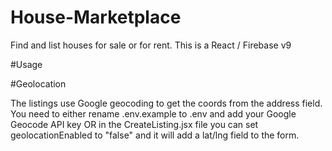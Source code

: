 # House-Marketplace

Find and list houses for sale or for rent. This is a React / Firebase v9 

#Usage

#Geolocation

The listings use Google geocoding to get the coords from the address field. You need to either rename .env.example to .env and add your Google Geocode API key OR in the CreateListing.jsx file you can set geolocationEnabled to "false" and it will add a lat/lng field to the form.
